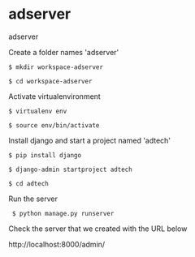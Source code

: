 # adserver
adserver

Create a folder names 'adserver'

```$ mkdir workspace-adserver ```

```$ cd workspace-adserver```

Activate virtualenvironment 

```$ virtualenv env```

```$ source env/bin/activate```

Install django and start a project named 'adtech'

```$ pip install django```

```$ django-admin startproject adtech```

```$ cd adtech```

Run the server 

``` $ python manage.py runserver```

Check the server that we created with the URL below 

http://localhost:8000/admin/



